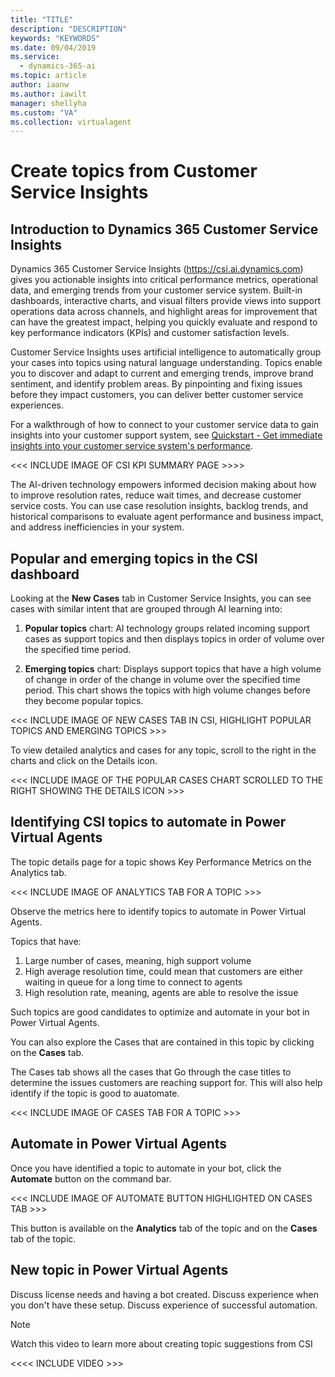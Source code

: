 ```yaml
---
title: "TITLE"
description: "DESCRIPTION"
keywords: "KEYWORDS"
ms.date: 09/04/2019
ms.service:
  - dynamics-365-ai
ms.topic: article
author: iaanw
ms.author: iawilt
manager: shellyha
ms.custom: "VA"
ms.collection: virtualagent
---
```



# Create topics from Customer Service Insights

## Introduction to Dynamics 365 Customer Service Insights

Dynamics 365 Customer Service Insights (https://csi.ai.dynamics.com) gives you actionable insights into critical performance metrics, operational data, and emerging trends from your customer service system. Built-in dashboards, interactive charts, and visual filters provide views into support operations data across channels, and highlight areas for improvement that can have the greatest impact, helping you quickly evaluate and respond to key performance indicators (KPIs) and customer satisfaction levels.

Customer Service Insights uses artificial intelligence to automatically group your cases into topics using natural language understanding. Topics enable you to discover and adapt to current and emerging trends, improve brand sentiment, and identify problem areas. By pinpointing and fixing issues before they impact customers, you can deliver better customer service experiences.

For a walkthrough of how to connect to your customer service data to gain insights into your customer support system, see [Quickstart - Get immediate insights into your customer service system's performance](https://docs.microsoft.com/en-us/dynamics365/ai/customer-service-insights/quickstart).

<<<  INCLUDE IMAGE OF CSI KPI SUMMARY PAGE >>>>

The AI-driven technology empowers informed decision making about how to improve resolution rates, reduce wait times, and decrease customer service costs. You can use case resolution insights, backlog trends, and historical comparisons to evaluate agent performance and business impact, and address inefficiencies in your system.


## Popular and emerging topics in the CSI dashboard

Looking at the **New Cases** tab in Customer Service Insights, you can see cases with similar intent that are grouped through AI learning into: 

1. **Popular topics** chart: AI technology groups related incoming support cases as support topics and then displays topics in order of volume over the specified time period.

2. **Emerging topics** chart: Displays support topics that have a high volume of change in order of the change in volume over the specified time period. This chart shows the topics with high volume changes before they become popular topics.

<<< INCLUDE IMAGE OF NEW CASES TAB IN CSI, HIGHLIGHT POPULAR TOPICS AND EMERGING TOPICS >>>

To view detailed analytics and cases for any topic, scroll to the right in the charts and click on the Details icon. 

<<< INCLUDE IMAGE OF THE POPULAR CASES CHART SCROLLED TO THE RIGHT SHOWING THE DETAILS ICON >>>


## Identifying CSI topics to automate in Power Virtual Agents

The topic details page for a topic shows Key Performance Metrics on the Analytics tab.

<<< INCLUDE IMAGE OF ANALYTICS TAB FOR A TOPIC >>>

Observe the metrics here to identify topics to automate in Power Virtual Agents.

Topics that have:
1. Large number of cases, meaning, high support volume
2. High average resolution time, could mean that customers are either waiting in queue for a long time to connect to agents
3. High resolution rate, meaning, agents are able to resolve the issue

Such topics are good candidates to optimize and automate in your bot in Power Virtual Agents.

You can also explore the Cases that are contained in this topic by clicking on the **Cases** tab. 

The Cases tab shows all the cases that Go through the case titles to determine the issues customers are reaching support for.  This will also help identify if the topic is good to auatomate.

<<< INCLUDE IMAGE OF CASES TAB FOR A TOPIC >>>


## Automate in Power Virtual Agents

Once you have identified a topic to automate in your bot, click the **Automate** button on the command bar. 

<<< INCLUDE IMAGE OF AUTOMATE BUTTON HIGHLIGHTED ON CASES TAB  >>>

This button is available on the **Analytics** tab of the topic and on the **Cases** tab of the topic.


## New topic in Power Virtual Agents

Discuss license needs and having a bot created. Discuss experience when you don't have these setup. Discuss experience of successful automation.


> [!NOTE]
>  
> Watch this video to learn more about creating topic suggestions from CSI 
>
> <<<< INCLUDE VIDEO  >>>




